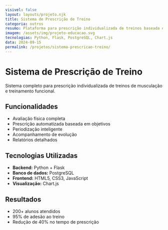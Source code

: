 ```yaml
---
visivel: false
layout: layouts/projeto.njk
title: Sistema de Prescrição de Treino
categoria: outros
resumo: Plataforma para prescrição individualizada de treinos baseada em dados de avaliação física.
imagem: /assets/img/projeto-educacao.svg
tecnologias: Python, Flask, PostgreSQL, Chart.js
data: 2024-09-15
permalink: /projetos/sistema-prescricao-treino/
---
```


# Sistema de Prescrição de Treino

Sistema completo para prescrição individualizada de treinos de musculação e treinamento funcional.

## Funcionalidades

- Avaliação física completa
- Prescrição automatizada baseada em objetivos
- Periodização inteligente
- Acompanhamento de evolução
- Relatórios detalhados

## Tecnologias Utilizadas

- **Backend:** Python + Flask
- **Banco de dados:** PostgreSQL
- **Frontend:** HTML5, CSS3, JavaScript
- **Visualização:** Chart.js

## Resultados

- 200+ alunos atendidos
- 95% de adesão ao treino
- Redução de 40% no tempo de prescrição
